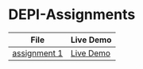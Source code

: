 # DEPI-Assignments

| File                                                                                          | Live Demo                                                                                  |
| --------------------------------------------------------------------------------------------- | ------------------------------------------------------------------------------------------ |
| [assignment 1](https://github.com/abdelrahmanlatif04/DEPI-Assignments/tree/main/Assignment-1) | [Live Demo](https://abdelrahmanlatif04.github.io/DEPI-Assignments/Assignment-1/index.html) |
